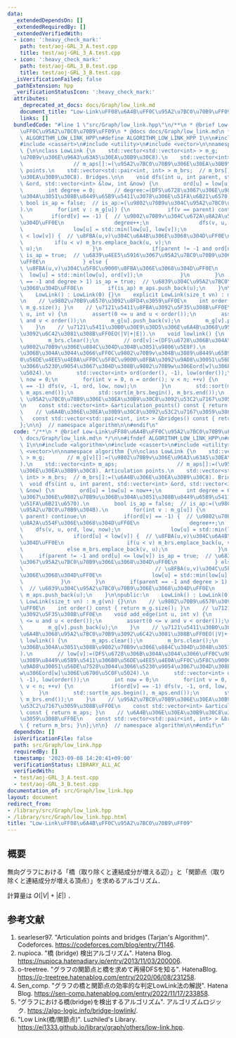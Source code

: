 ```yaml
---
data:
  _extendedDependsOn: []
  _extendedRequiredBy: []
  _extendedVerifiedWith:
  - icon: ':heavy_check_mark:'
    path: test/aoj-GRL_3_A.test.cpp
    title: test/aoj-GRL_3_A.test.cpp
  - icon: ':heavy_check_mark:'
    path: test/aoj-GRL_3_B.test.cpp
    title: test/aoj-GRL_3_B.test.cpp
  _isVerificationFailed: false
  _pathExtension: hpp
  _verificationStatusIcon: ':heavy_check_mark:'
  attributes:
    _deprecated_at_docs: docs/Graph/low_link.md
    document_title: "Low-Link\uFF08\u6A4B\uFF0C\u95A2\u7BC0\u70B9\uFF09"
    links: []
  bundledCode: "#line 1 \"src/Graph/low_link.hpp\"\n/**\n * @brief Low-Link\uFF08\u6A4B\
    \uFF0C\u95A2\u7BC0\u70B9\uFF09\n * @docs docs/Graph/low_link.md\n */\n\n#ifndef\
    \ ALGORITHM_LOW_LINK_HPP\n#define ALGORITHM_LOW_LINK_HPP 1\n\n#include <algorithm>\n\
    #include <cassert>\n#include <utility>\n#include <vector>\n\nnamespace algorithm\
    \ {\n\nclass LowLink {\n    std::vector<std::vector<int> > m_g;       // m_g[v][]:=(\u9802\
    \u70B9v\u306E\u96A3\u63A5\u30EA\u30B9\u30C8).\n    std::vector<int> m_aps;   \
    \                // m_aps[]:=(\u95A2\u7BC0\u70B9\u306E\u30EA\u30B9\u30C8). Articulation\
    \ points.\n    std::vector<std::pair<int, int> > m_brs;  // m_brs[]:=(\u6A4B\u306E\
    \u30EA\u30B9\u30C8). Bridges.\n\n    void dfs(int u, int parent, std::vector<int>\
    \ &ord, std::vector<int> &low, int &now) {\n        ord[u] = low[u] = now++;\n\
    \        int degree = 0;      // degree:=(DFS\u6728\u3067\u306E\u9802\u70B9u\u306B\
    \u304A\u3051\u308B\u8449\u65B9\u5411\u3078\u306E\u51FA\u6B21\u6570).\n       \
    \ bool is_ap = false;  // is_ap:=(\u9802\u70B9u\u304C\u95A2\u7BC0\u70B9\u304B\
    ).\n        for(int v : m_g[u]) {\n            if(v == parent) continue;\n   \
    \         if(ord[v] == -1) {  // \u9802\u70B9v\u304C\u672A\u8A2A\u554F\u306E\u3068\
    \u304D\uFF0E\n                degree++;\n                dfs(v, u, ord, low, now);\n\
    \                low[u] = std::min(low[u], low[v]);\n                if(ord[u]\
    \ < low[v]) {  // \u8FBA(u,v)\u304C\u6A4B\u306E\u3068\u304D\uFF0E\n          \
    \          if(u < v) m_brs.emplace_back(u, v);\n                    else m_brs.emplace_back(v,\
    \ u);\n                }\n                if(parent != -1 and ord[u] <= low[v])\
    \ is_ap = true;  // \u6839\u4EE5\u5916\u3067\u95A2\u7BC0\u70B9\u306E\u3068\u304D\
    \uFF0E\n            } else {                                                 //\
    \ \u8FBA(u,v)\u304C\u5F8C\u9000\u8FBA\u306E\u3068\u304D\uFF0E\n              \
    \  low[u] = std::min(low[u], ord[v]);\n            }\n        }\n        if(parent\
    \ == -1 and degree > 1) is_ap = true;  // \u6839\u304C\u95A2\u7BC0\u70B9\u306E\
    \u3068\u304D\uFF0E\n        if(is_ap) m_aps.push_back(u);\n    }\n\npublic:\n\
    \    LowLink() : LowLink(0) {}\n    explicit LowLink(size_t vn) : m_g(vn) {}\n\
    \n    // \u9802\u70B9\u6570\u3092\u8FD4\u3059\uFF0E\n    int order() const { return\
    \ m_g.size(); }\n    // \u7121\u5411\u8FBA\u3092\u5F35\u308B\uFF0E\n    void add_edge(int\
    \ u, int v) {\n        assert(0 <= u and u < order());\n        assert(0 <= v\
    \ and v < order());\n        m_g[u].push_back(v);\n        m_g[v].push_back(u);\n\
    \    }\n    // \u7121\u5411\u30B0\u30E9\u30D5\u306E\u6A4B\u3068\u95A2\u7BC0\u70B9\
    \u3092\u6C42\u3081\u308B\uFF0EO(|V|+|E|).\n    void lowlink() {\n        m_aps.clear();\n\
    \        m_brs.clear();\n        // ord[v]:=(DFS\u6728\u306B\u304A\u3051\u308B\
    \u9802\u70B9v\u306E\u884C\u304D\u304B\u3051\u9806\u5E8F).\n        // low[v]:=(DFS\u6728\
    \u306B\u304A\u3044\u3066\uFF0C\u9802\u70B9v\u304B\u3089\u8449\u65B9\u5411\u306B\
    0\u56DE\u4EE5\u4E0A\uFF0C\u5F8C\u9000\u8FBA\u3092\u9AD8\u30051\u56DE\u7528\u3044\
    \u3066\u5230\u9054\u3067\u304D\u308B\u9802\u70B9w\u306Eord[w]\u306E\u6700\u5C0F\
    \u5024).\n        std::vector<int> ord(order(), -1), low(order());\n        int\
    \ now = 0;\n        for(int v = 0, n = order(); v < n; ++v) {\n            if(ord[v]\
    \ == -1) dfs(v, -1, ord, low, now);\n        }\n        std::sort(m_aps.begin(),\
    \ m_aps.end());\n        std::sort(m_brs.begin(), m_brs.end());\n    }\n    //\
    \ \u95A2\u7BC0\u70B9\u306E\u30EA\u30B9\u30C8\u3092\u53C2\u7167\u3059\u308B\uFF0E\
    \n    const std::vector<int> &articulation_points() const { return m_aps; }\n\
    \    // \u6A4B\u306E\u30EA\u30B9\u30C8\u3092\u53C2\u7167\u3059\u308B\uFF0E\n \
    \   const std::vector<std::pair<int, int> > &bridges() const { return m_brs; }\n\
    };\n\n}  // namespace algorithm\n\n#endif\n"
  code: "/**\n * @brief Low-Link\uFF08\u6A4B\uFF0C\u95A2\u7BC0\u70B9\uFF09\n * @docs\
    \ docs/Graph/low_link.md\n */\n\n#ifndef ALGORITHM_LOW_LINK_HPP\n#define ALGORITHM_LOW_LINK_HPP\
    \ 1\n\n#include <algorithm>\n#include <cassert>\n#include <utility>\n#include\
    \ <vector>\n\nnamespace algorithm {\n\nclass LowLink {\n    std::vector<std::vector<int>\
    \ > m_g;       // m_g[v][]:=(\u9802\u70B9v\u306E\u96A3\u63A5\u30EA\u30B9\u30C8\
    ).\n    std::vector<int> m_aps;                   // m_aps[]:=(\u95A2\u7BC0\u70B9\
    \u306E\u30EA\u30B9\u30C8). Articulation points.\n    std::vector<std::pair<int,\
    \ int> > m_brs;  // m_brs[]:=(\u6A4B\u306E\u30EA\u30B9\u30C8). Bridges.\n\n  \
    \  void dfs(int u, int parent, std::vector<int> &ord, std::vector<int> &low, int\
    \ &now) {\n        ord[u] = low[u] = now++;\n        int degree = 0;      // degree:=(DFS\u6728\
    \u3067\u306E\u9802\u70B9u\u306B\u304A\u3051\u308B\u8449\u65B9\u5411\u3078\u306E\
    \u51FA\u6B21\u6570).\n        bool is_ap = false;  // is_ap:=(\u9802\u70B9u\u304C\
    \u95A2\u7BC0\u70B9\u304B).\n        for(int v : m_g[u]) {\n            if(v ==\
    \ parent) continue;\n            if(ord[v] == -1) {  // \u9802\u70B9v\u304C\u672A\
    \u8A2A\u554F\u306E\u3068\u304D\uFF0E\n                degree++;\n            \
    \    dfs(v, u, ord, low, now);\n                low[u] = std::min(low[u], low[v]);\n\
    \                if(ord[u] < low[v]) {  // \u8FBA(u,v)\u304C\u6A4B\u306E\u3068\
    \u304D\uFF0E\n                    if(u < v) m_brs.emplace_back(u, v);\n      \
    \              else m_brs.emplace_back(v, u);\n                }\n           \
    \     if(parent != -1 and ord[u] <= low[v]) is_ap = true;  // \u6839\u4EE5\u5916\
    \u3067\u95A2\u7BC0\u70B9\u306E\u3068\u304D\uFF0E\n            } else {       \
    \                                          // \u8FBA(u,v)\u304C\u5F8C\u9000\u8FBA\
    \u306E\u3068\u304D\uFF0E\n                low[u] = std::min(low[u], ord[v]);\n\
    \            }\n        }\n        if(parent == -1 and degree > 1) is_ap = true;\
    \  // \u6839\u304C\u95A2\u7BC0\u70B9\u306E\u3068\u304D\uFF0E\n        if(is_ap)\
    \ m_aps.push_back(u);\n    }\n\npublic:\n    LowLink() : LowLink(0) {}\n    explicit\
    \ LowLink(size_t vn) : m_g(vn) {}\n\n    // \u9802\u70B9\u6570\u3092\u8FD4\u3059\
    \uFF0E\n    int order() const { return m_g.size(); }\n    // \u7121\u5411\u8FBA\
    \u3092\u5F35\u308B\uFF0E\n    void add_edge(int u, int v) {\n        assert(0\
    \ <= u and u < order());\n        assert(0 <= v and v < order());\n        m_g[u].push_back(v);\n\
    \        m_g[v].push_back(u);\n    }\n    // \u7121\u5411\u30B0\u30E9\u30D5\u306E\
    \u6A4B\u3068\u95A2\u7BC0\u70B9\u3092\u6C42\u3081\u308B\uFF0EO(|V|+|E|).\n    void\
    \ lowlink() {\n        m_aps.clear();\n        m_brs.clear();\n        // ord[v]:=(DFS\u6728\
    \u306B\u304A\u3051\u308B\u9802\u70B9v\u306E\u884C\u304D\u304B\u3051\u9806\u5E8F\
    ).\n        // low[v]:=(DFS\u6728\u306B\u304A\u3044\u3066\uFF0C\u9802\u70B9v\u304B\
    \u3089\u8449\u65B9\u5411\u306B0\u56DE\u4EE5\u4E0A\uFF0C\u5F8C\u9000\u8FBA\u3092\
    \u9AD8\u30051\u56DE\u7528\u3044\u3066\u5230\u9054\u3067\u304D\u308B\u9802\u70B9\
    w\u306Eord[w]\u306E\u6700\u5C0F\u5024).\n        std::vector<int> ord(order(),\
    \ -1), low(order());\n        int now = 0;\n        for(int v = 0, n = order();\
    \ v < n; ++v) {\n            if(ord[v] == -1) dfs(v, -1, ord, low, now);\n   \
    \     }\n        std::sort(m_aps.begin(), m_aps.end());\n        std::sort(m_brs.begin(),\
    \ m_brs.end());\n    }\n    // \u95A2\u7BC0\u70B9\u306E\u30EA\u30B9\u30C8\u3092\
    \u53C2\u7167\u3059\u308B\uFF0E\n    const std::vector<int> &articulation_points()\
    \ const { return m_aps; }\n    // \u6A4B\u306E\u30EA\u30B9\u30C8\u3092\u53C2\u7167\
    \u3059\u308B\uFF0E\n    const std::vector<std::pair<int, int> > &bridges() const\
    \ { return m_brs; }\n};\n\n}  // namespace algorithm\n\n#endif\n"
  dependsOn: []
  isVerificationFile: false
  path: src/Graph/low_link.hpp
  requiredBy: []
  timestamp: '2023-09-08 14:20:41+09:00'
  verificationStatus: LIBRARY_ALL_AC
  verifiedWith:
  - test/aoj-GRL_3_A.test.cpp
  - test/aoj-GRL_3_B.test.cpp
documentation_of: src/Graph/low_link.hpp
layout: document
redirect_from:
- /library/src/Graph/low_link.hpp
- /library/src/Graph/low_link.hpp.html
title: "Low-Link\uFF08\u6A4B\uFF0C\u95A2\u7BC0\u70B9\uFF09"
---
```

## 概要

無向グラフにおける「橋（取り除くと連結成分が増える辺）」と「関節点（取り除くと連結成分が増える頂点）」を求めるアルゴリズム．

計算量は $O(\lvert V \rvert + \lvert E \rvert)$ ．


## 参考文献

1. searleser97. "Articulation points and bridges (Tarjan's Algorithm)". Codeforces. <https://codeforces.com/blog/entry/71146>.
1. nupioca. "橋 (bridge) 検出アルゴリズム". Hatena Blog. <https://nupioca.hatenadiary.jp/entry/2013/11/03/200006>.
1. o-treetree. "グラフの関節点と橋を求めて再帰DFSを知る". HatenaBlog. <https://o-treetree.hatenablog.com/entry/2020/06/08/231258>.
1. Sen_comp. "グラフの橋と関節点の効率的な判定LowLink法の解説". Hatena Blog. <https://sen-comp.hatenablog.com/entry/2022/11/17/233858>.
1. "グラフにおける橋(bridge)を検出するアルゴリズム". アルゴリズムロジック. <https://algo-logic.info/bridge-lowlink/>.
1. "Low Link(橋/関節点)". Luzhiled's Library. <https://ei1333.github.io/library/graph/others/low-link.hpp>.
